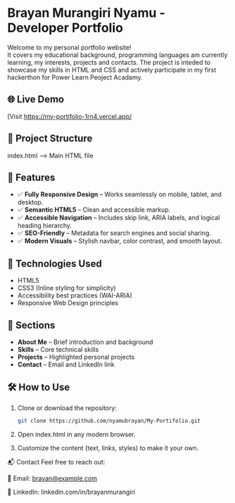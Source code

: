 # Brayan Murangiri Nyamu - Developer Portfolio

Welcome to my personal portfolio website!  
It covers my educational background, programming languages am currently learning, my interests, projects and contacts. The project is inteded to showcase my skills in HTML and CSS and actively participate in my first hackerthon for Power Learn Peoject Acadamy.

## 🌐 Live Demo

[Visit https://my-portifolio-1rn4.vercel.app/ 

## 📁 Project Structure
index.html --> Main HTML file

## 📌 Features

- ✅ **Fully Responsive Design** – Works seamlessly on mobile, tablet, and desktop.
- ✅ **Semantic HTML5** – Clean and accessible markup.
- ✅ **Accessible Navigation** – Includes skip link, ARIA labels, and logical heading hierarchy.
- ✅ **SEO-Friendly** – Metadata for search engines and social sharing.
- ✅ **Modern Visuals** – Stylish navbar, color contrast, and smooth layout.


## 🚀 Technologies Used

- HTML5
- CSS3 (Inline styling for simplicity)
- Accessibility best practices (WAI-ARIA)
- Responsive Web Design principles

## 📄 Sections

- **About Me** – Brief introduction and background
- **Skills** – Core technical skills
- **Projects** – Highlighted personal projects
- **Contact** – Email and LinkedIn link

## 🛠 How to Use

1. Clone or download the repository:
   ```bash
   git clone https://github.com/nyamubrayan/My-Portifolio.git
2. Open index.html in any modern browser.

3. Customize the content (text, links, styles) to make it your own.

📬 Contact
Feel free to reach out:

📧 Email: brayan@example.com

🔗 LinkedIn: linkedin.com/in/brayanmurangiri

   


